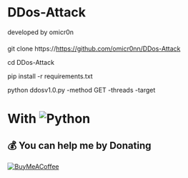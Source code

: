 # DDos-Attack

developed by omicr0n

#### 


git clone https://https://github.com/omicr0nn/DDos-Attack

cd DDos-Attack

pip install -r requirements.txt

python ddosv1.0.py -method GET -threads <threads> -target <!Target Website>

# With ![Python](https://img.shields.io/badge/python-3670A0?style=for-the-badge&logo=python&logoColor=ffdd54)

  ## 💰 You can help me by Donating
  [![BuyMeACoffee](https://img.shields.io/badge/Buy%20Me%20a%20Coffee-ffdd00?style=for-the-badge&logo=buy-me-a-coffee&logoColor=black)](https://www.buymeacoffee.com/omicr0n) 

